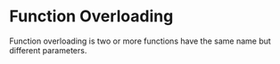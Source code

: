 # Function Overloading

Function overloading is two or more functions have the same name but different parameters.
